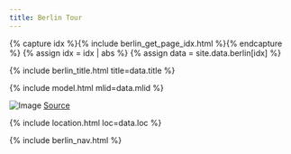 ```yaml
---
title: Berlin Tour
---
```


{% capture idx %}{% include berlin_get_page_idx.html %}{% endcapture %}
{% assign idx = idx | abs %}
{% assign data = site.data.berlin[idx] %}

{% include berlin_title.html title=data.title %}

{% include model.html mlid=data.mlid %}

![Image](https://dertiergarten.de/wp-content/uploads/2018/05/skulpturen_04.jpg)
[Source](https://dertiergarten.de/skulpturen-gegen-den-krieg/)

{% include location.html loc=data.loc %}

{% include berlin_nav.html %}

